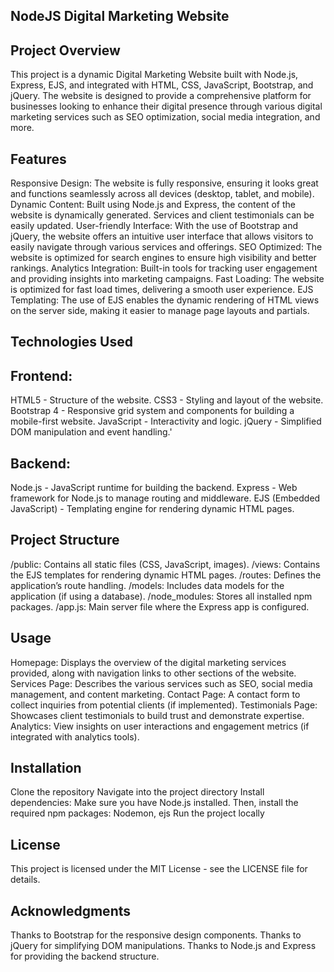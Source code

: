 ## NodeJS Digital Marketing Website ##

## Project Overview ##
This project is a dynamic Digital Marketing Website built with Node.js, Express, EJS, and integrated with HTML, CSS, JavaScript, Bootstrap, and jQuery. The website is designed to provide a comprehensive platform for businesses looking to enhance their digital presence through various digital marketing services such as SEO optimization, social media integration, and more.

## Features ##
Responsive Design: The website is fully responsive, ensuring it looks great and functions seamlessly across all devices (desktop, tablet, and mobile).
Dynamic Content: Built using Node.js and Express, the content of the website is dynamically generated. Services and client testimonials can be easily updated.
User-friendly Interface: With the use of Bootstrap and jQuery, the website offers an intuitive user interface that allows visitors to easily navigate through various services and offerings.
SEO Optimized: The website is optimized for search engines to ensure high visibility and better rankings.
Analytics Integration: Built-in tools for tracking user engagement and providing insights into marketing campaigns.
Fast Loading: The website is optimized for fast load times, delivering a smooth user experience.
EJS Templating: The use of EJS enables the dynamic rendering of HTML views on the server side, making it easier to manage page layouts and partials.

## Technologies Used ##
## Frontend: ##

HTML5 - Structure of the website.
CSS3 - Styling and layout of the website.
Bootstrap 4 - Responsive grid system and components for building a mobile-first website.
JavaScript - Interactivity and logic.
jQuery - Simplified DOM manipulation and event handling.'


## Backend: ##

Node.js - JavaScript runtime for building the backend.
Express - Web framework for Node.js to manage routing and middleware.
EJS (Embedded JavaScript) - Templating engine for rendering dynamic HTML pages. 

## Project Structure ##
/public: Contains all static files (CSS, JavaScript, images).
/views: Contains the EJS templates for rendering dynamic HTML pages.
/routes: Defines the application’s route handling.
/models: Includes data models for the application (if using a database).
/node_modules: Stores all installed npm packages.
/app.js: Main server file where the Express app is configured.

## Usage ##
Homepage: Displays the overview of the digital marketing services provided, along with navigation links to other sections of the website.
Services Page: Describes the various services such as SEO, social media management, and content marketing.
Contact Page: A contact form to collect inquiries from potential clients (if implemented).
Testimonials Page: Showcases client testimonials to build trust and demonstrate expertise.
Analytics: View insights on user interactions and engagement metrics (if integrated with analytics tools).

## Installation ##
Clone the repository
Navigate into the project directory
Install dependencies: Make sure you have Node.js installed. Then, install the required npm packages:
Nodemon, ejs
Run the project locally


## License ##
This project is licensed under the MIT License - see the LICENSE file for details.

## Acknowledgments ##
Thanks to Bootstrap for the responsive design components.
Thanks to jQuery for simplifying DOM manipulations.
Thanks to Node.js and Express for providing the backend structure.
